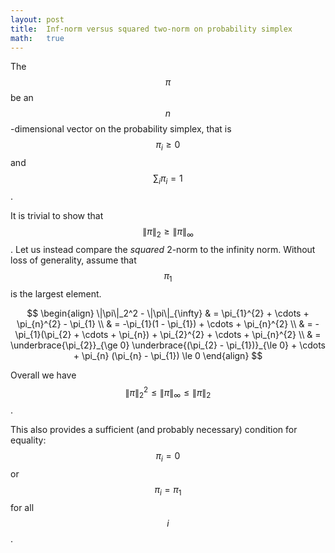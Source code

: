 ```yaml
---
layout: post
title:  Inf-norm versus squared two-norm on probability simplex
math:   true
---
```


The $$\pi$$ be an $$n$$-dimensional vector on the probability simplex, that is $$\pi_{i} \ge 0$$ and $$\sum_{i} \pi_{i} = 1$$.

It is trivial to show that $$\|\pi\|_{2} \ge \|\pi\|_{\infty}$$.
Let us instead compare the _squared_ 2-norm to the infinity norm.
Without loss of generality, assume that $$\pi_{1}$$ is the largest element.

$$
\begin{align}
\|\pi\|_2^2 - \|\pi\|_{\infty}
& = \pi_{1}^{2} + \cdots + \pi_{n}^{2} - \pi_{1} \\
& = -\pi_{1}(1 - \pi_{1}) + \cdots + \pi_{n}^{2} \\
& = -\pi_{1}(\pi_{2} + \cdots + \pi_{n}) + \pi_{2}^{2} + \cdots + \pi_{n}^{2} \\
& = \underbrace{\pi_{2}}_{\ge 0} \underbrace{(\pi_{2} - \pi_{1})}_{\le 0} + \cdots + \pi_{n} (\pi_{n} - \pi_{1}) \le 0
\end{align}
$$

Overall we have $$\|\pi\|_{2}^{2} \le \|\pi\|_{\infty} \le \|\pi\|_{2}$$.

This also provides a sufficient (and probably necessary) condition for equality: $$\pi_{i} = 0$$ or $$\pi_{i} = \pi_{1}$$ for all $$i$$.
